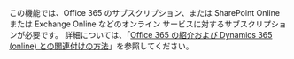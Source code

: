 この機能では、Office 365 のサブスクリプション、または SharePoint Online または Exchange Online などのオンライン サービスに対するサブスクリプションが必要です。 詳細については、「[Office 365 の紹介および Dynamics 365 (online) との関連付けの方法](https://docs.microsoft.com/dynamics365/customer-engagement/admin/what-office-365-how-does-relate)」を参照してください。